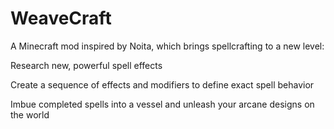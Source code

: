 # WeaveCraft
A Minecraft mod inspired by Noita, which brings spellcrafting to a new level:

Research new, powerful spell effects

Create a sequence of effects and modifiers to define exact spell behavior

Imbue completed spells into a vessel and unleash your arcane designs on the world
